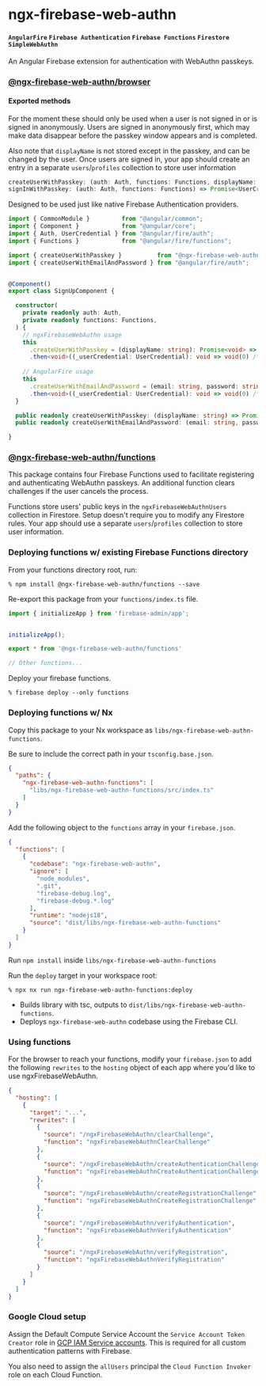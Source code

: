 # ngx-firebase-web-authn
#### `AngularFire` `Firebase Authentication` `Firebase Functions` `Firestore` `SimpleWebAuthn`
An Angular Firebase extension for authentication with WebAuthn passkeys.
### [@ngx-firebase-web-authn/browser](packages/browser)
#### Exported methods
For the moment these should only be used when a user is not signed in or is signed in anonymously. Users are signed in anonymously first, which may make data disappear before the passkey window appears and is completed.

Also note that `displayName` is not stored except in the passkey, and can be changed by the user. Once users are signed in, your app should create an entry in a separate `users`/`profiles` collection to store user information 
```ts
createUserWithPasskey: (auth: Auth, functions: Functions, displayName: string) => Promise<UserCredential>;
signInWithPasskey: (auth: Auth, functions: Functions) => Promise<UserCredential>;
```
Designed to be used just like native Firebase Authentication providers.
```ts
import { CommonModule }         from "@angular/common";
import { Component }            from "@angular/core";
import { Auth, UserCredential } from "@angular/fire/auth";
import { Functions }            from "@angular/fire/functions";

import { createUserWithPasskey }          from "@ngx-firebase-web-authn/browser";
import { createUserWithEmailAndPassword } from "@angular/fire/auth";


@Component()
export class SignUpComponent {

  constructor(
    private readonly auth: Auth,
    private readonly functions: Functions,
  ) {
    // ngxFirebaseWebAuthn usage
    this
      .createUserWithPasskey = (displayName: string): Promise<void> => createUserWithPasskey(auth, functions, displayName)
      .then<void>((_userCredential: UserCredential): void => void(0) /* Sign-up complete */);
    
    // AngularFire usage
    this
      .createUserWithEmailAndPassword = (email: string, password: string): Promise<void> => createUserWithEmailAndPassword(auth, email, password)
      .then<void>((_userCredential: UserCredential): void => void(0) /* Sign-up complete */);
  }

  public readonly createUserWithPasskey: (displayName: string) => Promise<void>;
  public readonly createUserWithEmailAndPassword: (email: string, password: string) => Promise<void>;

}
```
### [@ngx-firebase-web-authn/functions](packages/functions)
This package contains four Firebase Functions used to facilitate registering and authenticating WebAuthn passkeys. An additional function clears challenges if the user cancels the process.

Functions store users' public keys in the `ngxFirebaseWebAuthnUsers` collection in Firestore. Setup doesn't require you to modify any Firestore rules. Your app should use a separate `users`/`profiles` collection to store user information.
### Deploying functions w/ existing Firebase Functions directory
From your functions directory root, run:

`% npm install @ngx-firebase-web-authn/functions --save`

Re-export this package from your `functions/index.ts` file.
```ts
import { initializeApp } from 'firebase-admin/app';


initializeApp();

export * from '@ngx-firebase-web-authn/functions'

// Other functions...
```
Deploy your firebase functions.

`% firebase deploy --only functions`
### Deploying functions w/ Nx
Copy this package to your Nx workspace as `libs/ngx-firebase-web-authn-functions`.

Be sure to include the correct path in your `tsconfig.base.json`.
```json
{
  "paths": {
    "ngx-firebase-web-authn-functions": [
      "libs/ngx-firebase-web-authn-functions/src/index.ts"
    ]
  }
}
```
Add the following object to the `functions` array in your `firebase.json`.
```json
{
  "functions": [
    {
      "codebase": "ngx-firebase-web-authn",
      "ignore": [
        "node_modules",
        ".git",
        "firebase-debug.log",
        "firebase-debug.*.log"
      ],
      "runtime": "nodejs18",
      "source": "dist/libs/ngx-firebase-web-authn-functions"
    }
  ]
}
```
Run `npm install` inside `libs/ngx-firebase-web-authn-functions`

Run the `deploy` target in your workspace root:

`% npx nx run ngx-firebase-web-authn-functions:deploy`
- Builds library with tsc, outputs to `dist/libs/ngx-firebase-web-authn-functions`.
- Deploys `ngx-firebase-web-authn` codebase using the Firebase CLI.
### Using functions
For the browser to reach your functions, modify your `firebase.json` to add the following `rewrites` to the `hosting` object of each app where you'd like to use ngxFirebaseWebAuthn.
```json
{
  "hosting": [
    {
      "target": "...",
      "rewrites": [
        {
          "source": "/ngxFirebaseWebAuthn/clearChallenge",
          "function": "ngxFirebaseWebAuthnClearChallenge"
        },
        {
          "source": "/ngxFirebaseWebAuthn/createAuthenticationChallenge",
          "function": "ngxFirebaseWebAuthnCreateAuthenticationChallenge"
        },
        {
          "source": "/ngxFirebaseWebAuthn/createRegistrationChallenge",
          "function": "ngxFirebaseWebAuthnCreateRegistrationChallenge"
        },
        {
          "source": "/ngxFirebaseWebAuthn/verifyAuthentication",
          "function": "ngxFirebaseWebAuthnVerifyAuthentication"
        },
        {
          "source": "/ngxFirebaseWebAuthn/verifyRegistration",
          "function": "ngxFirebaseWebAuthnVerifyRegistration"
        }
      ]
    }
  ]
}
```
### Google Cloud setup
Assign the Default Compute Service Account the `Service Account Token Creator` role in [GCP IAM Service accounts](https://console.cloud.google.com/iam-admin/serviceaccounts). This is required for all custom authentication patterns with Firebase.

You also need to assign the `allUsers` principal the `Cloud Function Invoker` role on each Cloud Function.
